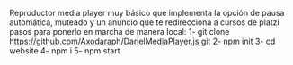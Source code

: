 Reproductor media player muy básico que implementa la opción de pausa automática, muteado y un anuncio que te redirecciona a cursos de platzi
pasos para ponerlo en marcha de manera local:
1- git clone https://github.com/Axodaraph/DarielMediaPlayer.js.git
2- npm init
3- cd website
4- npm i
5- npm start

